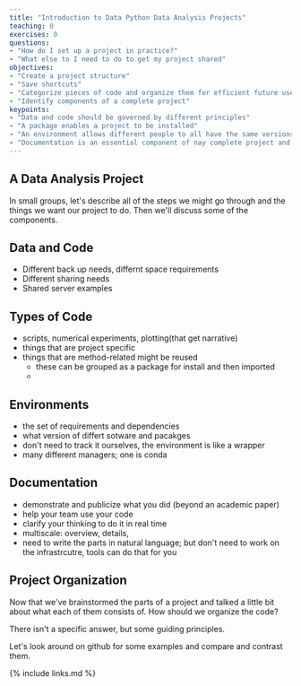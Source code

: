 ```yaml
---
title: "Introduction to Data Python Data Analysis Projects"
teaching: 0
exercises: 0
questions:
- "How do I set up a project in practice?"
- "What else to I need to do to get my project shared"
objectives:
- "Create a project structure"
- "Save shortcuts"
- "Categorize pieces of code and organize them for efficient future use"
- "Identify components of a complete project"
keypoints:
- "Data and code should be governed by different principles"
- "A package enables a project to be installed"
- "An environment allows different people to all have the same versions and run software more reliably"
- "Documentation is an essential component of nay complete project and should exist with the code"
---
```


## A Data Analysis Project

In small groups, let's describe all of the steps we might go through and the things we want our project to do.  Then we'll discuss some of the components.  

## Data and Code

 - Different back up needs, differnt space requirements
 - Different sharing needs
 - Shared server examples

## Types of Code

 - scripts, numerical experiments, plotting(that get narrative)
 - things that are project specific
 - things that are method-related might be reused
    - these can be grouped as a package for install and then imported
    -

## Environments

 - the set of requirements and dependencies
 - what version of differt  sotware and pacakges
 - don't need to track it ourselves, the environment is like a wrapper
 - many different managers; one is conda

## Documentation

 - demonstrate and publicize what you did (beyond an academic paper)
 - help your team use your code
 - clarify your thinking to do it in real time
 - multiscale: overview, details,
 - need to write the parts in natural language; but don't need to work on the infrastrcutre, tools can do that for you


## Project Organization

Now that we've brainstormed the parts of a project and talked a little bit about what each of them consists of.  How should we organize the code?

There isn't a specific answer, but some guiding principles.

Let's look around on github for some examples and compare and contrast them.

{% include links.md %}
